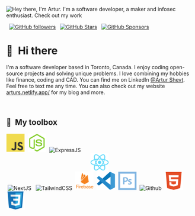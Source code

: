 ![Hey there, I'm Artur. I'm a software developer, a maker and infosec enthusiast. Check out my work](https://github.com/arturKuhlia/arturKuhlia/raw/master/header.gif)

&nbsp; [![GitHub followers](https://img.shields.io/github/followers/arturKuhlia?logo=GitHub&style=for-the-badge)](https://github.com/arturKuhlia) &nbsp; [![GitHub Stars](https://img.shields.io/github/stars/arturKuhlia?logo=github&style=for-the-badge)](https://github.com/arturKuhlia) &nbsp; [![GitHub Sponsors](https://img.shields.io/github/sponsors/arturKuhlia?color=BF4B8A&logo=githubsponsors&style=for-the-badge&label=Sponsor%20on%20Github)](https://github.com/sponsors/arturKuhlia)

# 👋 &nbsp;Hi there

I'm a software developer based in Toronto, Canada. I enjoy coding open-source projects and solving unique problems. I love combining my hobbies like finance, coding and CAD. You can find me on LinkedIn [@Artur Shevt](https://twitter.com/artur_shevt). Feel free to text me any time. You can also check out my website [arturs.netlify.app/](https://arturs.netlify.app/) for my blog and more.

&nbsp;

## 🧰 &nbsp;My toolbox

<img  src="https://raw.githubusercontent.com/devicons/devicon/1119b9f84c0290e0f0b38982099a2bd027a48bf1/icons/javascript/javascript-original.svg" alt="JavaScript" width="50" height="50"/> &nbsp;<img  src="https://raw.githubusercontent.com/devicons/devicon/1119b9f84c0290e0f0b38982099a2bd027a48bf1/icons/nodejs/nodejs-plain.svg" alt="NodeJS" width="50" height="50"/> &nbsp;<img  src="https://github.com/arturKuhlia/arturKuhlia/raw/master/assets/ExpressJS.png" alt="ExpressJS"/> &nbsp; <img  src="https://raw.githubusercontent.com/devicons/devicon/1119b9f84c0290e0f0b38982099a2bd027a48bf1/icons/react/react-original.svg" alt="ReactJS" width="50" height="50" style="margin:0 auto; display:block;"/> &nbsp;<img  src="https://github.com/arturKuhlia/arturKuhlia/raw/master/assets/NextJS.png" alt="NextJS"/> &nbsp; <img  src="https://github.com/arturKuhlia/arturKuhlia/raw/master/assets/TailwindCSS.png" alt="TailwindCSS"/> &nbsp;<img src="https://raw.githubusercontent.com/devicons/devicon/1119b9f84c0290e0f0b38982099a2bd027a48bf1/icons/firebase/firebase-plain-wordmark.svg" alt="Firebase" width="50" height="50"/> &nbsp;<img  src="https://raw.githubusercontent.com/devicons/devicon/1119b9f84c0290e0f0b38982099a2bd027a48bf1/icons/vscode/vscode-original.svg" alt="VSCode" width="50" height="50"/> &nbsp;<img  src="https://raw.githubusercontent.com/devicons/devicon/1119b9f84c0290e0f0b38982099a2bd027a48bf1/icons/photoshop/photoshop-line.svg" alt="Photoshop" width="50" height="50"/> &nbsp;<img  src="https://github.com/arturKuhlia/arturKuhlia/raw/master/assets/Github.png" alt="Github"/> &nbsp;<img  src="https://raw.githubusercontent.com/devicons/devicon/1119b9f84c0290e0f0b38982099a2bd027a48bf1/icons/html5/html5-plain.svg" alt="HTML5" width="50" height="50"/> &nbsp;<img  src="https://raw.githubusercontent.com/devicons/devicon/1119b9f84c0290e0f0b38982099a2bd027a48bf1/icons/css3/css3-original.svg" alt="CSS3" width="50" height="50"/>
 
